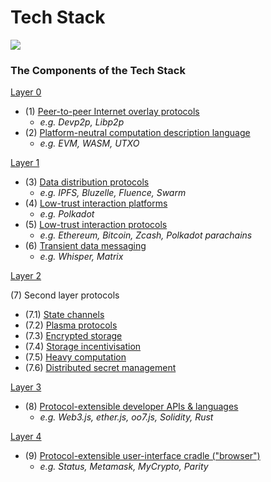 # Tech Stack

![](https://i.imgur.com/r0G3SQq.png)


### The Components of the Tech Stack

[Layer 0](Layer-0/Layer-0-Overview.md)

  * (1) [Peer-to-peer Internet overlay protocols](Layer-0/peer_to_peer_internet_overlay_protocols.md)
    - _e.g. Devp2p, Libp2p_
  * (2) [Platform-neutral computation description language](Layer-0/platform_neutral_computation_description_language.md)
    - _e.g. EVM, WASM, UTXO_

[Layer 1](Layer-1/Layer-1-Overview.md)

* (3) [Data distribution protocols](Layer-1/data_distribution_protocols.md)
    - _e.g. IPFS, Bluzelle, Fluence, Swarm_
* (4) [Low-trust interaction platforms](Layer-1/low_trust_interaction_platforms.md)
    - _e.g. Polkadot_
* (5) [Low-trust interaction protocols](Layer-1/low_trust_interaction_protocols.md)
    - _e.g. Ethereum, Bitcoin, Zcash, Polkadot parachains_
* (6) [Transient data messaging](Layer-1/transient_data_messaging.md)
    - _e.g. Whisper, Matrix_

[Layer 2](Layer-2/Layer-2-Overview.md)

(7) Second layer protocols


 * (7.1) [State channels](Layer-2/state_channels.md)
 * (7.2) [Plasma protocols](Layer-2/plasma_protocols.md)
 * (7.3) [Encrypted storage](Layer-2/encrypted_storage.md)
 * (7.4) [Storage incentivisation](Layer-2/storage_incentivisation.md)
 * (7.5) [Heavy computation](Layer-2/heavy_computation.md)
 * (7.6) [Distributed secret management](Layer-2/distributed_secret_management.md)

[Layer 3](Layer-3/Layer-3-Overview.md)

 * (8) [Protocol-extensible developer APIs & languages](Layer-3/Layer-3-Overview.md)
    - _e.g. Web3.js, ether.js, oo7.js, Solidity, Rust_

[Layer 4](Layer-4/Layer-4-Overview.md)

 * (9) [Protocol-extensible user-interface cradle ("browser")](Layer-4/Layer-4-Overview.md)
    - _e.g. Status, Metamask, MyCrypto, Parity_
